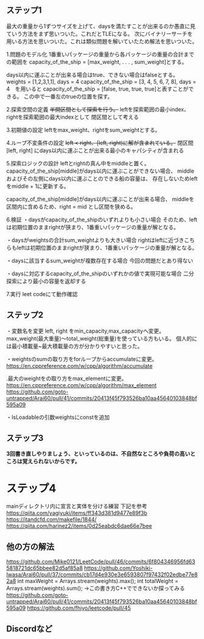 ## ステップ1
最大の重量から1ずつサイズを上げて、daysを満たすことが出来るのか愚直に見ていう方法をまず思いついた。これだとTLEになる。
次にバイナリーサーチを用いる方法を思いついた。これは類似問題を解いていたため解法を思いついた。

1.問題のモデル化
1番重いパッケージの重量から各パッケージの重量の合計までの範囲を
capacity_of_the_ship = [max_weight, . . . , sum_weight]とする。

days以内に運ぶことが出来る場合はtrue、できない場合はfalseとする。
 weights = [1,2,3,1,1], days = 4
capacity_of_the_ship = [3, 4, 5, 6, 7, 8], days = 4　を用いると
capacity_of_the_ship = [false, true, true, true]と表すことができる。
この中で一番左のtrueの位置を探す。

2.探索空間の定義
~~半開区間として探索を行う。~~
leftを探索範囲の最小index、rightを探索範囲の最大indexとして
閉区間として考える

3.初期値の設定
leftをmax_weight、rightをsum_weightとする。

4.ループ不変条件の設定
~~left < right、[left, right)に解が含まれている。~~
閉区間 [left, right] にdays以内に運ぶことが出来る最小のキャパシティが含まれる

5.探索ロジックの設計
leftとrightの真ん中をmiddleと置く。
capacity_of_the_ship[middle]がdays以内に運ぶことができない場合、
middleおよびその左側にdays以内に運ぶことのできる船の容量は、
存在しないためleftをmiddle + 1に更新する。

capacity_of_the_ship[middle]がdays以内に運ぶことが出来る場合、
middleを区間内に含めるため、right = mid とし区間を狭める。

6.検証
・daysがcapacity_of_the_shipのいずれよりも小さい場合
  そのため、leftは初期位置のままrightが狭まり、1番重いパッケージの重量が解となる。

・daysがweightsの合計sum_weightよりも大きい場合
  rightはleftに近づきこちらもleftは初期位置のままrightが狭まり、1番重いパッケージの重量が解となる。

・daysに該当するsum_weightが複数存在する場合
  今回の問題だとあり得ない

・daysに対応するcapacity_of_the_shipのいずれかの値で実現可能な場合
  二分探索により最小の容量を返却する

7.実行
leet codeにて動作確認

## ステップ2
・変数名を変更
  left, right をmin_capacity,max_capacityへ変更。
  max_weight(最大重量)〜total_weight(総重量)を使っている方もいる。
  個人的には最小積載量~最大積載量の方が分かりやすいと思った。

・weightsのsumの取り方をforループからaccumulateに変更。
  https://en.cppreference.com/w/cpp/algorithm/accumulate

.最大のweightをの取り方をmax_elementに変更。
  https://en.cppreference.com/w/cpp/algorithm/max_element
  https://github.com/goto-untrapped/Arai60/pull/41/commits/20413f45f793526ba10aa45640103848bf595a09

・IsLoadableの引数weightsにconstを追加

## ステップ3
**3回書き直しやりましょう、といっているのは、不自然なところや負荷の高いところは覚えられないからです。**

# ステップ4
  mainディレクトリ内に宣言と実体を分ける練習
  下記を参考
  https://qiita.com/yagiyuki/items/ff343d381d9477e89f3b
  https://itandcfd.com/makefile/1844/
  https://qiita.com/harinez2/items/0d25eabdc6dae66e7bee

## 他の方の解法
https://github.com/Mike0121/LeetCode/pull/46/commits/6f804346956fd635818721dc65bbee82d5af85a8
https://github.com/Yoshiki-Iwasa/Arai60/pull/37/commits/cb17d4e930e3e6593807f97432f02edbe77e82a8
int maxWeight = Arrays.stream(weights).max();
int totalWeight = Arrays.stream(weights).sum();
->この書き方C++でできないか探ってみる
https://github.com/goto-untrapped/Arai60/pull/41/commits/20413f45f793526ba10aa45640103848bf595a09
https://github.com/fhiyo/leetcode/pull/45

## Discordなど

